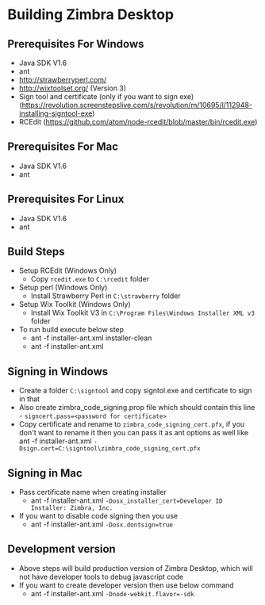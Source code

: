 # Building Zimbra Desktop

## Prerequisites For Windows
- Java SDK V1.6
- ant
- http://strawberryperl.com/
- http://wixtoolset.org/ (Version 3)
- Sign tool and certificate (only if you want to sign exe)(https://revolution.screenstepslive.com/s/revolution/m/10695/l/112948-installing-signtool-exe)
- RCEdit (https://github.com/atom/node-rcedit/blob/master/bin/rcedit.exe)

## Prerequisites For Mac
- Java SDK V1.6
- ant

## Prerequisites For Linux
- Java SDK V1.6
- ant

## Build Steps
- Setup RCEdit (Windows Only)
	- Copy `rcedit.exe` to `C:\rcedit` folder
- Setup perl (Windows Only)
	- Install Strawberry Perl in `C:\strawberry` folder
- Setup Wix Toolkit (Windows Only)
	- Install Wix Toolkit V3 in `C:\Program Files\Windows Installer XML v3` folder
- To run build execute below step
	- ant -f installer-ant.xml installer-clean
	- ant -f installer-ant.xml

## Signing in Windows
- Create a folder `C:\signtool` and copy signtol.exe and certificate to sign in that
- Also create zimbra_code_signing.prop file which should contain this line - `signcert.pass=<password for certificate>`
- Copy certificate and rename to `zimbra_code_signing_cert.pfx`, if you don't want to rename it then you can pass it as ant options as well like ant -f installer-ant.xml `-Dsign.cert=C:\signtool\zimbra_code_signing_cert.pfx`

## Signing in Mac
- Pass certificate name when creating installer
	- ant -f installer-ant.xml `-Dosx_installer_cert=Developer ID Installer: Zimbra, Inc.`
- If you want to disable code signing then you use
	- ant -f installer-ant.xml `-Dosx.dontsign=true`


## Development version
- Above steps will build production version of Zimbra Desktop, which will not have developer tools to debug javascript code
- If you want to create developer version then use below command
	- ant -f installer-ant.xml `-Dnode-webkit.flavor=-sdk`